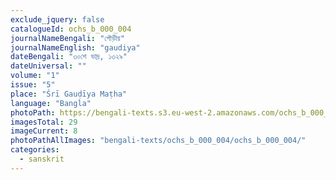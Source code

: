 ```yaml
---
exclude_jquery: false
catalogueId: ochs_b_000_004
journalNameBengali: "গৌড়ীয়"
journalNameEnglish: "gaudiya"
dateBengali: "৩০শে ভাদ্র, ১৩২৯" 
dateUniversal: "" 
volume: "1"
issue: "5"
place: "Śrī Gauḍīya Maṭha"
language: "Bangla"
photoPath: https://bengali-texts.s3.eu-west-2.amazonaws.com/ochs_b_000_004/split/_00000000000000000000000000008.pdf
imagesTotal: 29
imageCurrent: 8
photoPathAllImages: "bengali-texts/ochs_b_000_004/ochs_b_000_004/"
categories:
  - sanskrit
---
```


